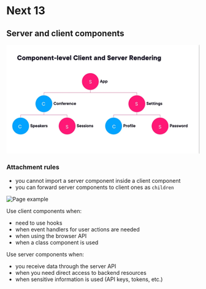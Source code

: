 # Next 13

## Server and client components

![React components](example-1.webp)

### Attachment rules

- you cannot import a server component inside a client component
- you can forward server components to client ones as `children`

![Page example](example-2.avif)

Use client components when:

- need to use hooks
- when event handlers for user actions are needed
- when using the browser API
- when a class component is used

Use server components when:

- you receive data through the server API
- when you need direct access to backend resources
- when sensitive information is used (API keys, tokens, etc.)

